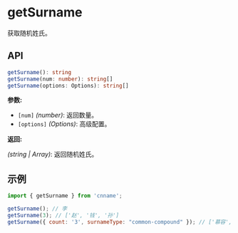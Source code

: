 # getSurname

获取随机姓氏。

## API

```ts
getSurname(): string
getSurname(num: number): string[]
getSurname(options: Options): string[]
```

**参数:**

- `[num]` _(number)_: 返回数量。
- `[options]` _(Options)_: 高级配置。

**返回:**

_(string | Array)_: 返回随机姓氏。

## 示例

```js
import { getSurname } from 'cnname';

getSurname(); // 李
getSurname(3); // ['赵', '钱', '孙']
getSurname({ count: '3', surnameType: "common-compound" }); // ['慕容', '独孤', '诸葛']
```
